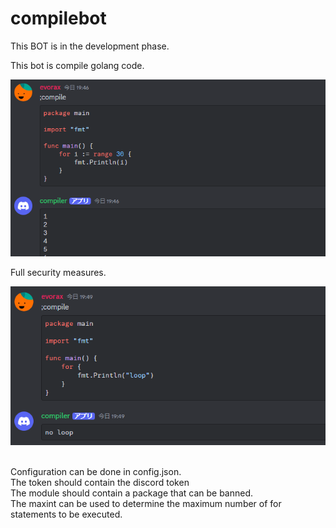 # compilebot

This BOT is in the development phase.

This bot is compile golang code.
<br/>

![demo](/images/demo.png)
<br/>

Full security measures.
<br/>

![demo](/images/demo2.png)

<br/>
Configuration can be done in config.json.
<br/>
The token should contain the discord token
<br/>
The module should contain a package that can be banned.
<br/>
The maxint can be used to determine the maximum number of for statements to be executed.